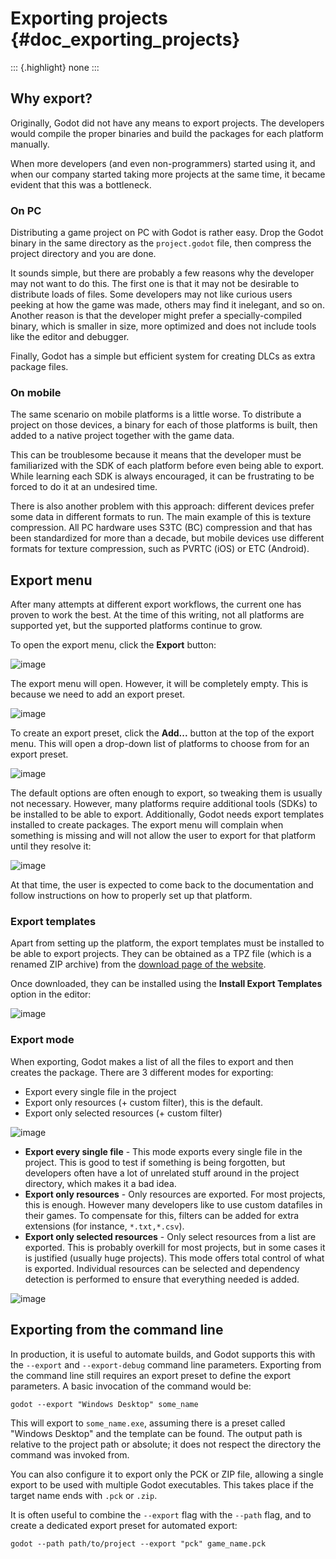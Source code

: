 Exporting projects {#doc_exporting_projects}
==================

::: {.highlight}
none
:::

Why export?
-----------

Originally, Godot did not have any means to export projects. The
developers would compile the proper binaries and build the packages for
each platform manually.

When more developers (and even non-programmers) started using it, and
when our company started taking more projects at the same time, it
became evident that this was a bottleneck.

### On PC

Distributing a game project on PC with Godot is rather easy. Drop the
Godot binary in the same directory as the `project.godot` file, then
compress the project directory and you are done.

It sounds simple, but there are probably a few reasons why the developer
may not want to do this. The first one is that it may not be desirable
to distribute loads of files. Some developers may not like curious users
peeking at how the game was made, others may find it inelegant, and so
on. Another reason is that the developer might prefer a
specially-compiled binary, which is smaller in size, more optimized and
does not include tools like the editor and debugger.

Finally, Godot has a simple but efficient system for creating DLCs as
extra package files.

### On mobile

The same scenario on mobile platforms is a little worse. To distribute a
project on those devices, a binary for each of those platforms is built,
then added to a native project together with the game data.

This can be troublesome because it means that the developer must be
familiarized with the SDK of each platform before even being able to
export. While learning each SDK is always encouraged, it can be
frustrating to be forced to do it at an undesired time.

There is also another problem with this approach: different devices
prefer some data in different formats to run. The main example of this
is texture compression. All PC hardware uses S3TC (BC) compression and
that has been standardized for more than a decade, but mobile devices
use different formats for texture compression, such as PVRTC (iOS) or
ETC (Android).

Export menu
-----------

After many attempts at different export workflows, the current one has
proven to work the best. At the time of this writing, not all platforms
are supported yet, but the supported platforms continue to grow.

To open the export menu, click the **Export** button:

![image](img/export.png)

The export menu will open. However, it will be completely empty. This is
because we need to add an export preset.

![image](img/export_dialog.png)

To create an export preset, click the **Add...** button at the top of
the export menu. This will open a drop-down list of platforms to choose
from for an export preset.

![image](img/export_preset.png)

The default options are often enough to export, so tweaking them is
usually not necessary. However, many platforms require additional tools
(SDKs) to be installed to be able to export. Additionally, Godot needs
export templates installed to create packages. The export menu will
complain when something is missing and will not allow the user to export
for that platform until they resolve it:

![image](img/export_error.png)

At that time, the user is expected to come back to the documentation and
follow instructions on how to properly set up that platform.

### Export templates

Apart from setting up the platform, the export templates must be
installed to be able to export projects. They can be obtained as a TPZ
file (which is a renamed ZIP archive) from the [download page of the
website](https://www.godotengine.org/download).

Once downloaded, they can be installed using the **Install Export
Templates** option in the editor:

![image](img/exptemp.png)

### Export mode

When exporting, Godot makes a list of all the files to export and then
creates the package. There are 3 different modes for exporting:

-   Export every single file in the project
-   Export only resources (+ custom filter), this is the default.
-   Export only selected resources (+ custom filter)

![image](img/expres.png)

-   **Export every single file** - This mode exports every single file
    in the project. This is good to test if something is being
    forgotten, but developers often have a lot of unrelated stuff around
    in the project directory, which makes it a bad idea.
-   **Export only resources** - Only resources are exported. For most
    projects, this is enough. However many developers like to use custom
    datafiles in their games. To compensate for this, filters can be
    added for extra extensions (for instance, `*.txt,*.csv`).
-   **Export only selected resources** - Only select resources from a
    list are exported. This is probably overkill for most projects, but
    in some cases it is justified (usually huge projects). This mode
    offers total control of what is exported. Individual resources can
    be selected and dependency detection is performed to ensure that
    everything needed is added.

![image](img/expselected.png)

Exporting from the command line
-------------------------------

In production, it is useful to automate builds, and Godot supports this
with the `--export` and `--export-debug` command line parameters.
Exporting from the command line still requires an export preset to
define the export parameters. A basic invocation of the command would
be:

    godot --export "Windows Desktop" some_name

This will export to `some_name.exe`, assuming there is a preset called
\"Windows Desktop\" and the template can be found. The output path is
relative to the project path or absolute; it does not respect the
directory the command was invoked from.

You can also configure it to export only the PCK or ZIP file, allowing a
single export to be used with multiple Godot executables. This takes
place if the target name ends with `.pck` or `.zip`.

It is often useful to combine the `--export` flag with the `--path`
flag, and to create a dedicated export preset for automated export:

    godot --path path/to/project --export "pck" game_name.pck
